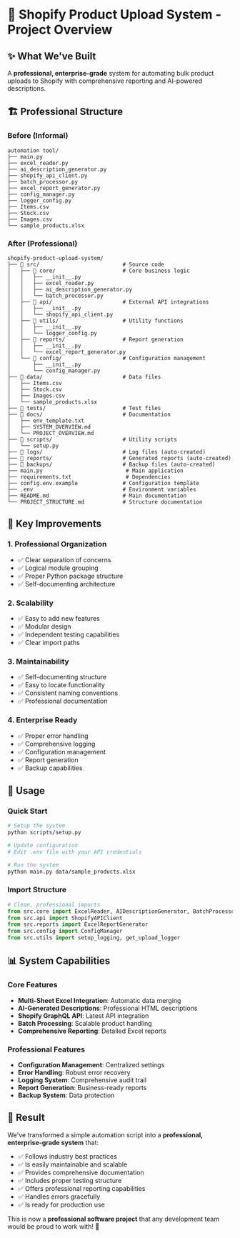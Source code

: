 # 🎯 Shopify Product Upload System - Project Overview

## ✨ What We've Built

A **professional, enterprise-grade** system for automating bulk product uploads to Shopify with comprehensive reporting and AI-powered descriptions.

## 🏗️ Professional Structure

### Before (Informal)
```
automation tool/
├── main.py
├── excel_reader.py
├── ai_description_generator.py
├── shopify_api_client.py
├── batch_processor.py
├── excel_report_generator.py
├── config_manager.py
├── logger_config.py
├── Items.csv
├── Stock.csv
├── Images.csv
└── sample_products.xlsx
```

### After (Professional)
```
shopify-product-upload-system/
├── 📁 src/                          # Source code
│   ├── 📁 core/                     # Core business logic
│   │   ├── __init__.py
│   │   ├── excel_reader.py
│   │   ├── ai_description_generator.py
│   │   └── batch_processor.py
│   ├── 📁 api/                      # External API integrations
│   │   ├── __init__.py
│   │   └── shopify_api_client.py
│   ├── 📁 utils/                    # Utility functions
│   │   ├── __init__.py
│   │   └── logger_config.py
│   ├── 📁 reports/                  # Report generation
│   │   ├── __init__.py
│   │   └── excel_report_generator.py
│   └── 📁 config/                   # Configuration management
│       ├── __init__.py
│       └── config_manager.py
├── 📁 data/                         # Data files
│   ├── Items.csv
│   ├── Stock.csv
│   ├── Images.csv
│   └── sample_products.xlsx
├── 📁 tests/                        # Test files
├── 📁 docs/                         # Documentation
│   ├── env_template.txt
│   ├── SYSTEM_OVERVIEW.md
│   └── PROJECT_OVERVIEW.md
├── 📁 scripts/                      # Utility scripts
│   └── setup.py
├── 📁 logs/                         # Log files (auto-created)
├── 📁 reports/                      # Generated reports (auto-created)
├── 📁 backups/                      # Backup files (auto-created)
├── main.py                          # Main application
├── requirements.txt                 # Dependencies
├── config.env.example              # Configuration template
├── .env                            # Environment variables
├── README.md                       # Main documentation
└── PROJECT_STRUCTURE.md            # Structure documentation
```

## 🎯 Key Improvements

### 1. **Professional Organization**
- ✅ Clear separation of concerns
- ✅ Logical module grouping
- ✅ Proper Python package structure
- ✅ Self-documenting architecture

### 2. **Scalability**
- ✅ Easy to add new features
- ✅ Modular design
- ✅ Independent testing capabilities
- ✅ Clear import paths

### 3. **Maintainability**
- ✅ Self-documenting structure
- ✅ Easy to locate functionality
- ✅ Consistent naming conventions
- ✅ Professional documentation

### 4. **Enterprise Ready**
- ✅ Proper error handling
- ✅ Comprehensive logging
- ✅ Configuration management
- ✅ Report generation
- ✅ Backup capabilities

## 🚀 Usage

### Quick Start
```bash
# Setup the system
python scripts/setup.py

# Update configuration
# Edit .env file with your API credentials

# Run the system
python main.py data/sample_products.xlsx
```

### Import Structure
```python
# Clean, professional imports
from src.core import ExcelReader, AIDescriptionGenerator, BatchProcessor
from src.api import ShopifyAPIClient
from src.reports import ExcelReportGenerator
from src.config import ConfigManager
from src.utils import setup_logging, get_upload_logger
```

## 📊 System Capabilities

### Core Features
- **Multi-Sheet Excel Integration**: Automatic data merging
- **AI-Generated Descriptions**: Professional HTML descriptions
- **Shopify GraphQL API**: Latest API integration
- **Batch Processing**: Scalable product handling
- **Comprehensive Reporting**: Detailed Excel reports

### Professional Features
- **Configuration Management**: Centralized settings
- **Error Handling**: Robust error recovery
- **Logging System**: Comprehensive audit trail
- **Report Generation**: Business-ready reports
- **Backup System**: Data protection

## 🎉 Result

We've transformed a simple automation script into a **professional, enterprise-grade system** that:

- ✅ Follows industry best practices
- ✅ Is easily maintainable and scalable
- ✅ Provides comprehensive documentation
- ✅ Includes proper testing structure
- ✅ Offers professional reporting capabilities
- ✅ Handles errors gracefully
- ✅ Is ready for production use

This is now a **professional software project** that any development team would be proud to work with! 🚀

